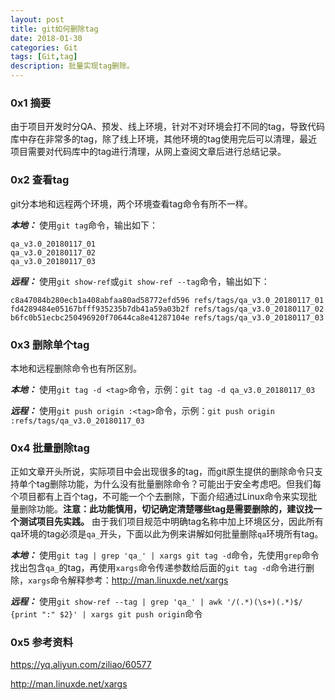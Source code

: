 ```yaml
---
layout: post
title: git如何删除tag
date: 2018-01-30
categories: Git
tags: [Git,tag]
description: 批量实现tag删除。
---
```

### 0x1 摘要
由于项目开发时分QA、预发、线上环境，针对不对环境会打不同的tag，导致代码库中存在非常多的tag，除了线上环境，其他环境的tag使用完后可以清理，最近项目需要对代码库中的tag进行清理，从网上查阅文章后进行总结记录。

### 0x2 查看tag
git分本地和远程两个环境，两个环境查看tag命令有所不一样。

***本地：***
使用`git tag`命令，输出如下：
```
qa_v3.0_20180117_01
qa_v3.0_20180117_02
qa_v3.0_20180117_03
```
***远程：***
使用`git show-ref`或`git show-ref --tag`命令，输出如下：
```
c8a47084b280ecb1a408abfaa80ad58772efd596 refs/tags/qa_v3.0_20180117_01
fd4289484e05167bfff935235b7db41a59a03b2f refs/tags/qa_v3.0_20180117_02
b6fc0b51ecbc250496920f70644ca8e41287104e refs/tags/qa_v3.0_20180117_03
```

### 0x3 删除单个tag
本地和远程删除命令也有所区别。

***本地：***
使用`git tag -d <tag>`命令，示例：`git tag -d qa_v3.0_20180117_03`

***远程：***
使用`git push origin :<tag>`命令，示例：`git push origin :refs/tags/qa_v3.0_20180117_03`

### 0x4 批量删除tag
正如文章开头所说，实际项目中会出现很多的tag，而git原生提供的删除命令只支持单个tag删除功能，为什么没有批量删除命令？可能出于安全考虑吧。但我们每个项目都有上百个tag，不可能一个个去删除，下面介绍通过Linux命令来实现批量删除功能。**注意：此功能慎用，切记确定清楚哪些tag是需要删除的，建议找一个测试项目先实践。**
由于我们项目规范中明确tag名称中加上环境区分，因此所有qa环境的tag必须是`qa_`开头，下面以此为例来讲解如何批量删除`qa`环境所有tag。

***本地：***
使用`git tag | grep 'qa_' | xargs git tag -d`命令，先使用`grep`命令找出包含`qa_`的tag，再使用`xargs`命令传递参数给后面的`git tag -d`命令进行删除，`xargs`命令解释参考：<http://man.linuxde.net/xargs>

***远程：***
使用`git show-ref --tag | grep 'qa_' | awk '/(.*)(\s+)(.*)$/ {print ":" $2}' | xargs git push origin`命令

### 0x5 参考资料
<https://yq.aliyun.com/ziliao/60577>

<http://man.linuxde.net/xargs>

